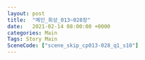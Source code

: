 ```yaml
---
layout: post
title:  "메인_회상_013~028장"
date:   2021-02-14 08:00:00 +0000
categories: Main
Tags: Story Main
SceneCode: ["scene_skip_cp013-028_q1_s10"]
---
```

